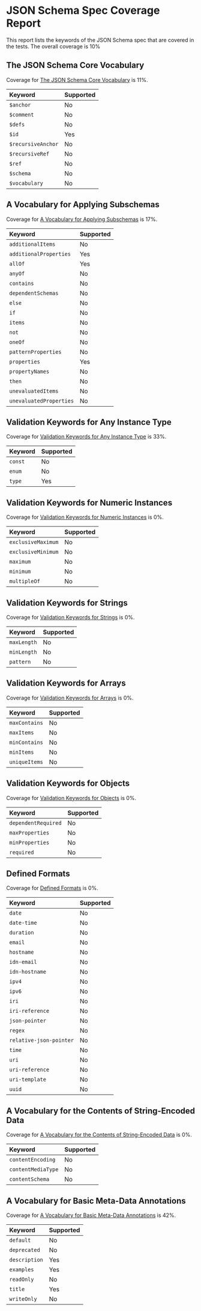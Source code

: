 # JSON Schema Spec Coverage Report

This report lists the keywords of the JSON Schema spec that are covered in the tests. The overall coverage is 10%

## The JSON Schema Core Vocabulary

Coverage for [The JSON Schema Core Vocabulary](https://json-schema.org/draft/2019-09/json-schema-core.html#rfc.section.8.1) is 11%.

| Keyword            | Supported |
| :----------------- | --------- |
| `$anchor`          | No        |
| `$comment`         | No        |
| `$defs`            | No        |
| `$id`              | Yes       |
| `$recursiveAnchor` | No        |
| `$recursiveRef`    | No        |
| `$ref`             | No        |
| `$schema`          | No        |
| `$vocabulary`      | No        |

## A Vocabulary for Applying Subschemas

Coverage for [A Vocabulary for Applying Subschemas](https://json-schema.org/draft/2019-09/json-schema-core.html#rfc.section.9) is 17%.

| Keyword                 | Supported |
| :---------------------- | --------- |
| `additionalItems`       | No        |
| `additionalProperties`  | Yes       |
| `allOf`                 | Yes       |
| `anyOf`                 | No        |
| `contains`              | No        |
| `dependentSchemas`      | No        |
| `else`                  | No        |
| `if`                    | No        |
| `items`                 | No        |
| `not`                   | No        |
| `oneOf`                 | No        |
| `patternProperties`     | No        |
| `properties`            | Yes       |
| `propertyNames`         | No        |
| `then`                  | No        |
| `unevaluatedItems`      | No        |
| `unevaluatedProperties` | No        |

## Validation Keywords for Any Instance Type

Coverage for [Validation Keywords for Any Instance Type](https://json-schema.org/draft/2019-09/json-schema-validation.html#rfc.section.6.1) is 33%.

| Keyword | Supported |
| :------ | --------- |
| `const` | No        |
| `enum`  | No        |
| `type`  | Yes       |

## Validation Keywords for Numeric Instances

Coverage for [Validation Keywords for Numeric Instances](https://json-schema.org/draft/2019-09/json-schema-validation.html#rfc.section.6.2) is 0%.

| Keyword            | Supported |
| :----------------- | --------- |
| `exclusiveMaximum` | No        |
| `exclusiveMinimum` | No        |
| `maximum`          | No        |
| `minimum`          | No        |
| `multipleOf`       | No        |

## Validation Keywords for Strings

Coverage for [Validation Keywords for Strings](https://json-schema.org/draft/2019-09/json-schema-validation.html#rfc.section.6.3) is 0%.

| Keyword     | Supported |
| :---------- | --------- |
| `maxLength` | No        |
| `minLength` | No        |
| `pattern`   | No        |

## Validation Keywords for Arrays

Coverage for [Validation Keywords for Arrays](https://json-schema.org/draft/2019-09/json-schema-validation.html#rfc.section.6.4) is 0%.

| Keyword       | Supported |
| :------------ | --------- |
| `maxContains` | No        |
| `maxItems`    | No        |
| `minContains` | No        |
| `minItems`    | No        |
| `uniqueItems` | No        |

## Validation Keywords for Objects

Coverage for [Validation Keywords for Objects](https://json-schema.org/draft/2019-09/json-schema-validation.html#rfc.section.6.5) is 0%.

| Keyword             | Supported |
| :------------------ | --------- |
| `dependentRequired` | No        |
| `maxProperties`     | No        |
| `minProperties`     | No        |
| `required`          | No        |

## Defined Formats

Coverage for [Defined Formats](https://json-schema.org/draft/2019-09/json-schema-validation.html#rfc.section.7.3) is 0%.

| Keyword                 | Supported |
| :---------------------- | --------- |
| `date`                  | No        |
| `date-time`             | No        |
| `duration`              | No        |
| `email`                 | No        |
| `hostname`              | No        |
| `idn-email`             | No        |
| `idn-hostname`          | No        |
| `ipv4`                  | No        |
| `ipv6`                  | No        |
| `iri`                   | No        |
| `iri-reference`         | No        |
| `json-pointer`          | No        |
| `regex`                 | No        |
| `relative-json-pointer` | No        |
| `time`                  | No        |
| `uri`                   | No        |
| `uri-reference`         | No        |
| `uri-template`          | No        |
| `uuid`                  | No        |

## A Vocabulary for the Contents of String-Encoded Data

Coverage for [A Vocabulary for the Contents of String-Encoded Data](https://json-schema.org/draft/2019-09/json-schema-validation.html#rfc.section.8) is 0%.

| Keyword            | Supported |
| :----------------- | --------- |
| `contentEncoding`  | No        |
| `contentMediaType` | No        |
| `contentSchema`    | No        |

## A Vocabulary for Basic Meta-Data Annotations

Coverage for [A Vocabulary for Basic Meta-Data Annotations](https://json-schema.org/draft/2019-09/json-schema-validation.html#rfc.section.9) is 42%.

| Keyword       | Supported |
| :------------ | --------- |
| `default`     | No        |
| `deprecated`  | No        |
| `description` | Yes       |
| `examples`    | Yes       |
| `readOnly`    | No        |
| `title`       | Yes       |
| `writeOnly`   | No        |

